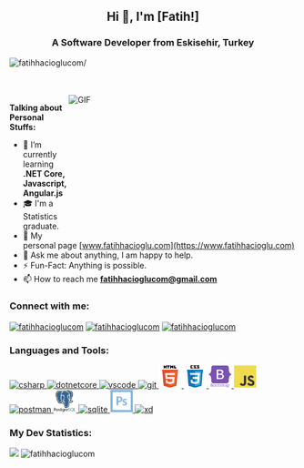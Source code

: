 <h2 align="center">Hi 👋, I'm [Fatih!]</h2>

<h3 align="center">A Software Developer from Eskisehir, Turkey</h3>
<p align="left"> <img src=https://komarev.com/ghpvc/?username=fatihhacioglucom&color=lightgray alt=fatihhacioglucom/> </p>

<br/>
<br/>

<img align="right" height="250" width="400" alt="GIF" src="https://miro.medium.com/max/1360/1*IRGHmiGsa16stedQvIaZfw.gif" />

**Talking about Personal Stuffs:**
- 🌱 I’m currently learning **.NET Core, Javascript, Angular.js**
- 🎓 I'm a Statistics graduate.
- 📝 My personal page [www.fatihhacioglu.com](https://www.fatihhacioglu.com)
- 💬 Ask me about anything, I am happy to help.
- ⚡️ Fun-Fact: Anything is possible.
- 📫 How to reach me **fatihhacioglucom@gmail.com**
<!-- 📝 I regularly write articles on [My Medium Page](https://fatihhacioglucom.medium.com) -->


<h3 align="left">Connect with me:</h3>

<p align="left">
<a href="https://linkedin.com/in/fatihhacioglucom" target="blank"><img align="center" src="https://cdn.jsdelivr.net/npm/simple-icons@3.0.1/icons/linkedin.svg" alt="fatihhacioglucom" height="30" width="40" /></a>
<a href="https://instagram.com/fatihhacioglucom" target="blank"><img align="center" src="https://cdn.jsdelivr.net/npm/simple-icons@3.0.1/icons/instagram.svg" alt="fatihhacioglucom" height="30" width="40" /></a>
<a href="https://twitter.com/fatihhaciogluco" target="blank"><img align="center" src="https://cdn.jsdelivr.net/npm/simple-icons@3.0.1/icons/twitter.svg" alt="fatihhacioglucom" height="30" width="40" /></a>
</p>

<h3 align="left">Languages and Tools:</h3>

<p align="left"> 

<a href="https://docs.microsoft.com/en-us/dotnet/csharp/" target="_blank"> <img src="https://seeklogo.com/images/C/c-sharp-c-logo-02F17714BA-seeklogo.com.png" alt="csharp" width="40" height="40"/> </a>
<a href="https://dotnet.microsoft.com/" target="_blank"> <img src="https://upload.wikimedia.org/wikipedia/commons/thumb/e/ee/.NET_Core_Logo.svg/1200px-.NET_Core_Logo.svg.png" alt="dotnetcore" width="40" height="40"/> </a>
<a href="https://code.visualstudio.com/" target="_blank"> <img src="https://upload.wikimedia.org/wikipedia/commons/thumb/9/9a/Visual_Studio_Code_1.35_icon.svg/1024px-Visual_Studio_Code_1.35_icon.svg.png" alt="vscode" width="40" height="40"/> </a>
<a href="https://git-scm.com/" target="_blank"> <img src="https://www.vectorlogo.zone/logos/git-scm/git-scm-icon.svg" alt="git" width="40" height="40"/> </a>
<a href="https://www.w3.org/html/" target="_blank"> <img src="https://raw.githubusercontent.com/devicons/devicon/master/icons/html5/html5-original-wordmark.svg" alt="html5" width="40" height="40"/> </a>
<a href="https://www.w3schools.com/css/" target="_blank"> <img src="https://raw.githubusercontent.com/devicons/devicon/master/icons/css3/css3-original-wordmark.svg" alt="css3" width="40" height="40"/> </a>
<a href="https://getbootstrap.com" target="_blank"> <img src="https://raw.githubusercontent.com/devicons/devicon/master/icons/bootstrap/bootstrap-plain-wordmark.svg" alt="bootstrap" width="40" height="40"/> </a>
<a href="https://developer.mozilla.org/en-US/docs/Web/JavaScript" target="_blank"> <img src="https://raw.githubusercontent.com/devicons/devicon/master/icons/javascript/javascript-original.svg" alt="javascript" width="40" height="40"/> </a>
<a href="https://postman.com" target="_blank"> <img src="https://www.vectorlogo.zone/logos/getpostman/getpostman-icon.svg" alt="postman" width="40" height="40"/> </a> 
<a href="https://www.postgresql.org" target="_blank"> <img src="https://raw.githubusercontent.com/devicons/devicon/master/icons/postgresql/postgresql-original-wordmark.svg" alt="postgresql" width="40" height="40"/> </a>
<a href="https://www.sqlite.org/" target="_blank"> <img src="https://www.vectorlogo.zone/logos/sqlite/sqlite-icon.svg" alt="sqlite" width="40" height="40"/> </a>
<a href="https://www.photoshop.com/en" target="_blank"> <img src="https://raw.githubusercontent.com/devicons/devicon/master/icons/photoshop/photoshop-line.svg" alt="photoshop" width="40" height="40"/> </a> 
<a href="https://www.adobe.com/products/xd.html" target="_blank"> <img src="https://cdn.worldvectorlogo.com/logos/adobe-xd.svg" alt="xd" width="40" height="40"/> </a> 
</p>

<h3 align="left">My Dev Statistics: </h3>

<p>  
<!-- GitHub Stats -->  
<img height="150em" src="https://github-readme-stats.vercel.app/api?username=fatihhacioglucom&&theme=darcula&show_icons=true&hide_border=true" />
<img height="150em"  src="https://github-readme-streak-stats.herokuapp.com/?user=fatihhacioglucom&theme=darcula" alt="fatihhacioglucom" />
